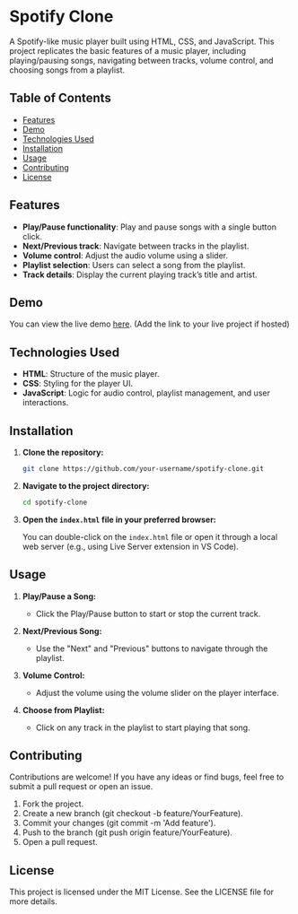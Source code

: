 # Spotify Clone

A Spotify-like music player built using HTML, CSS, and JavaScript. This project replicates the basic features of a music player, including playing/pausing songs, navigating between tracks, volume control, and choosing songs from a playlist.

## Table of Contents

- [Features](#features)
- [Demo](#demo)
- [Technologies Used](#technologies-used)
- [Installation](#installation)
- [Usage](#usage)
- [Contributing](#contributing)
- [License](#license)

## Features

- **Play/Pause functionality**: Play and pause songs with a single button click.
- **Next/Previous track**: Navigate between tracks in the playlist.
- **Volume control**: Adjust the audio volume using a slider.
- **Playlist selection**: Users can select a song from the playlist.
- **Track details**: Display the current playing track’s title and artist.

## Demo

You can view the live demo [here](#). (Add the link to your live project if hosted)

## Technologies Used

- **HTML**: Structure of the music player.
- **CSS**: Styling for the player UI.
- **JavaScript**: Logic for audio control, playlist management, and user interactions.

## Installation

1. **Clone the repository:**

    ```bash
    git clone https://github.com/your-username/spotify-clone.git
    ```

2. **Navigate to the project directory:**

    ```bash
    cd spotify-clone
    ```

3. **Open the `index.html` file in your preferred browser:**

    You can double-click on the `index.html` file or open it through a local web server (e.g., using Live Server extension in VS Code).

## Usage

1. **Play/Pause a Song:**
   - Click the Play/Pause button to start or stop the current track.

2. **Next/Previous Song:**
   - Use the "Next" and "Previous" buttons to navigate through the playlist.

3. **Volume Control:**
   - Adjust the volume using the volume slider on the player interface.

4. **Choose from Playlist:**
   - Click on any track in the playlist to start playing that song.

## Contributing

Contributions are welcome! If you have any ideas or find bugs, feel free to submit a pull request or open an issue.

1. Fork the project.
2. Create a new branch (git checkout -b feature/YourFeature).
3. Commit your changes (git commit -m 'Add feature').
4. Push to the branch (git push origin feature/YourFeature).
5. Open a pull request.

## License

This project is licensed under the MIT License. See the LICENSE file for more details.
